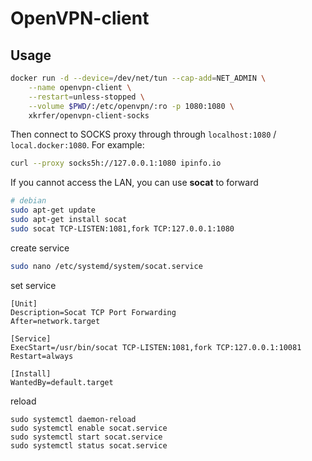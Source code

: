 # OpenVPN-client

## Usage

```bash
docker run -d --device=/dev/net/tun --cap-add=NET_ADMIN \
    --name openvpn-client \
    --restart=unless-stopped \
    --volume $PWD/:/etc/openvpn/:ro -p 1080:1080 \
    xkrfer/openvpn-client-socks
```

Then connect to SOCKS proxy through through `localhost:1080` / `local.docker:1080`. For example:

```bash
curl --proxy socks5h://127.0.0.1:1080 ipinfo.io
```

If you cannot access the LAN, you can use **socat** to forward

```bash
# debian
sudo apt-get update
sudo apt-get install socat
sudo socat TCP-LISTEN:1081,fork TCP:127.0.0.1:1080
```

create service
```bash
sudo nano /etc/systemd/system/socat.service
```
set service
```makfile
[Unit]
Description=Socat TCP Port Forwarding
After=network.target

[Service]
ExecStart=/usr/bin/socat TCP-LISTEN:1081,fork TCP:127.0.0.1:10081
Restart=always

[Install]
WantedBy=default.target
```
reload
```
sudo systemctl daemon-reload
sudo systemctl enable socat.service
sudo systemctl start socat.service
sudo systemctl status socat.service
```



